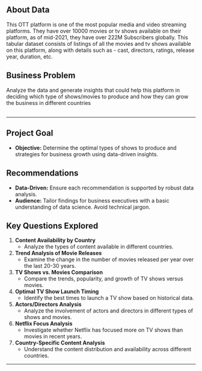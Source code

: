 <h2>About Data</h2>
This OTT platform is one of the most popular media and video streaming platforms. They have over 10000 movies or tv shows available on their platform, as of mid-2021, they have over 222M Subscribers globally. This tabular dataset consists of listings of all the movies and tv shows available on this platform, along with details such as - cast, directors, ratings, release year, duration, etc.

<h2>Business Problem</h2>

Analyze the data and generate insights that could help this platform in deciding which type of shows/movies to produce and how they can grow the business in different countries

<h2></h2>

---

## Project Goal

- **Objective:** Determine the optimal types of shows to produce and strategies for business growth using data-driven insights.

## Recommendations

- **Data-Driven:** Ensure each recommendation is supported by robust data analysis.
- **Audience:** Tailor findings for business executives with a basic understanding of data science. Avoid technical jargon.

## Key Questions Explored

1. **Content Availability by Country**
   - Analyze the types of content available in different countries.
2. **Trend Analysis of Movie Releases**
   - Examine the change in the number of movies released per year over the last 20-30 years.
3. **TV Shows vs. Movies Comparison**
   - Compare the trends, popularity, and growth of TV shows versus movies.
4. **Optimal TV Show Launch Timing**
   - Identify the best times to launch a TV show based on historical data.
5. **Actors/Directors Analysis**
   - Analyze the involvement of actors and directors in different types of shows and movies.
6. **Netflix Focus Analysis**
   - Investigate whether Netflix has focused more on TV shows than movies in recent years.
7. **Country-Specific Content Analysis**
   - Understand the content distribution and availability across different countries.

---

